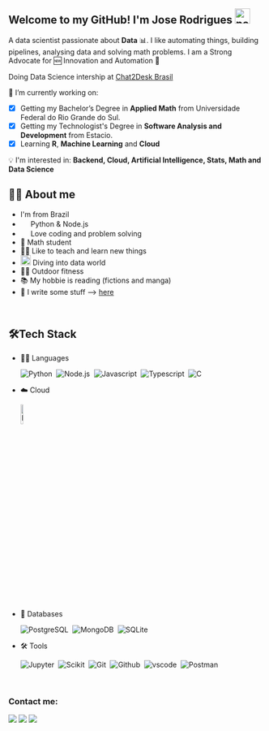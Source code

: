 ## Welcome to my GitHub! I'm Jose Rodrigues <img width="30" src="https://emojis.slackmojis.com/emojis/images/1593555389/9579/blob_excited.gif?1593555389" alt="party blob"/>

A data scientist passionate about **Data** :bar_chart:. I like automating things, building pipelines, analysing data and solving math problems. I am a Strong Advocate for  :new: Innovation and Automation :robot: 

Doing Data Science intership at <a href="https://chat2desk.com.br/">Chat2Desk Brasil</a>

🔭 I’m currently working on:
- [X] Getting my Bachelor’s Degree in **Applied Math** from Universidade Federal do Rio Grande do Sul.
- [X] Getting my Technologist's Degree in **Software Analysis and Development** from Estacio.
- [X] Learning **R**, **Machine Learning** and **Cloud**
	
:bulb: I'm interested in:  **Backend, Cloud, Artificial Intelligence, Stats, Math and Data Science**
<br>

## 👩‍💻 About me
* I'm from Brazil
* <img width="16" src="https://cdn3.iconfinder.com/data/icons/logos-and-brands-adobe/512/267_Python-512.png" alt="" /> Python & Node.js <img width="16" src="https://cdn.jsdelivr.net/gh/devicons/devicon/icons/nodejs/nodejs-original.svg" alt="" />
* <img width="16" src="https://about.gitlab.com/images/blogimages/GitLab-Dev.png" alt="" />  Love coding and problem solving
* 📐 Math student
* 👩‍🏫 Like to teach and learn new things
* <img width="20" src="https://cdn0.iconfinder.com/data/icons/infographic-orchid-vol-1/256/Histogram-512.png" alt="" /> Diving into data world
* 🤸‍♂️ Outdoor fitness
* 📚 My hobbie is reading (fictions and manga)
* 📝 I write some stuff --> <a href="https://pingback.com/runiorr">here</a>
<br>

## 🛠️Tech Stack
- 👩‍💻 Languages
  
    ![Python](https://img.shields.io/badge/-Python-05122A?style=flat&logo=python)&nbsp;
    ![Node.js](https://img.shields.io/badge/-Node.js-05122A?style=flat&logo=node.js)&nbsp;
    ![Javascript](https://img.shields.io/badge/-Javascript-05122A?style=flat&logo=javascript)&nbsp;
    ![Typescript](https://img.shields.io/badge/-Typescript-05122A?style=flat&logo=typescript)&nbsp;
    ![C](https://img.shields.io/badge/-C%23%20-05122A?style=flat&logo=c-sharp)&nbsp;
    
- ☁️ Cloud
      
    <img src="https://img.shields.io/badge/wait-loading-blue" alt="Loading" title="Loading" width="10%" />
    
- 🐘 Databases
  
    ![PostgreSQL](https://img.shields.io/badge/-PostgreSQL-05122A?style=flat&logo=postgresql)&nbsp;
    ![MongoDB](https://img.shields.io/badge/-MongoDB-05122A?style=flat&logo=mongodb)&nbsp;
    ![SQLite](https://img.shields.io/badge/-SQLite-05122A?style=flat&logo=sqlite)&nbsp;
    
- 🛠 Tools
  
    ![Jupyter](https://img.shields.io/badge/-Jupyter-05122A?style=flat&logo=jupyter)&nbsp;
    ![Scikit](https://img.shields.io/badge/-ScikitLearn-05122A?style=flat&logo=scikitlearn)&nbsp;
    ![Git](https://img.shields.io/badge/-Git-05122A?style=flat&logo=git)&nbsp;
    ![Github](https://img.shields.io/badge/-Github-05122A?style=flat&logo=github)&nbsp;
    ![vscode](https://img.shields.io/badge/-VSCode-05122A?style=flat&logo=visualstudiocode)&nbsp;
    ![Postman](https://img.shields.io/badge/-Postman-05122A?style=flat&logo=postman)&nbsp;
    
    

<br>

<!-- ## 💻Atividade codando

<img src="https://github-readme-stats.vercel.app/api/top-langs/?username=runiorr&theme=dracula" width="30%" /><img src="https://github-readme-stats.vercel.app/api?username=runiorr&theme=dracula" width="62%" />
<br>
!-->

### Contact me:

<div>
<a href = "mailto:joseluisrjunior@gmail.com"><img src="https://img.shields.io/badge/Gmail-D14836?style=for-the-badge&logo=gmail&logoColor=white" target="_blank"></a>
<a href="https://www.linkedin.com/in/joserodrigs" target="_blank"><img src="https://img.shields.io/badge/-LinkedIn-%230077B5?style=for-the-badge&logo=linkedin&logoColor=white" target="_blank"></a>
<a href = "https://twitter.com/_runiorr?ref_src=twsrc%5Etfw"><img src="https://img.shields.io/twitter/url/https/twitter.com/_runiorr.svg?style=social&label=Follow%20%40_runiorr" target="_blank"></a>
</div>
